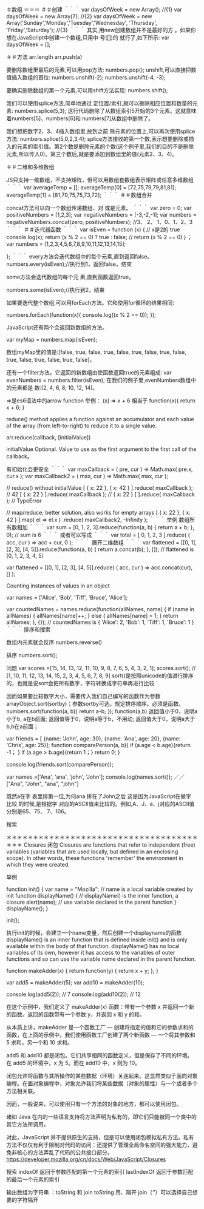 ＃数组
＝＝＝
＃＃创建
｀｀｀
var daysOfWeek = new Array(); //{1}
var daysOfWeek = new Array(7); //{2}
var daysOfWeek = new Array('Sunday','Monday','Tuesday','Wednesday', 'Thursday', 'Friday','Saturday'); //{3}
｀｀｀
其实,用new创建数组并不是最好的方 。如果你想在JavaScript中创建一个数组,只用中 号([])的  就行了,如下所示:  var daysOfWeek = [];

＃＃方法
arr.length
arr.push(a)

要删除数组里最后的元素,可以用pop方法:
numbers.pop();
unshift,可以直接把数值插入数组的首位: numbers.unshift(-2);
numbers.unshift(-4, -3);

要确实删除数组的第一个元素,可以用shift方法实现: numbers.shift();

我们可以使用splice方法,简单地通过 定位置/索引,就可以删除相应位置和数量的元素: numbers.splice(5,3);
这行代码删除了从数组索引5开始的3个元素。这就意味着numbers[5]、numbers[6]和 numbers[7]从数组中删除了。

我们想把数字2、3、4插入数组里,放到之前 除元素的位置上,可以再次使用splice方法: numbers.splice(5,0,2,3,4);
splice方法接收的第一个数,表示想要删除或插入的元素的索引值。第2个数是删除元素的个数(这个例子里,我们的目的不是删除元素,所以传入0)。第三个数后,就是要添加到数组里的值(元素2、3、4)。

＃＃二维和多维数组

JS只支持一维数组，不支持矩阵，但可以用数组套数组表示矩阵或任意多维数组
｀｀｀
 var averageTemp = [];
    averageTemp[0] = [72,75,79,79,81,81];
    averageTemp[1] = [81,79,75,75,73,72];
｀｀｀
＃＃数组合并

concat方法可以向一个数组传递数组、对 或是元素。
｀｀｀
var zero = 0;
var positiveNumbers = [1,2,3];
var negativeNumbers = [-3,-2,-1];
var numbers = negativeNumbers.concat(zero, positiveNumbers); //3、 2、 1、0、1、2、3
｀｀｀
＃＃迭代器函数
｀｀｀
var isEven = function (x) {
// x是2的      true
console.log(x);
return (x % 2 == 0) ? true : false;
// return (x % 2 == 0)
｝；
var numbers = [1,2,3,4,5,6,7,8,9,10,11,12,13,14,15];

};
｀｀｀
every方法会迭代数组中的每个元素,直到返回false。
numbers.every(isEven);//执行到1，返回false，结束

some方法会迭代数组的每个元 素,直到函数返回true。

numbers.some(isEven);//执行到2，结束

如果要迭代整个数组,可以用forEach方法。它和使用for循环的结果相同:

numbers.forEach(function(x){
        console.log((x % 2 == 0));
});

JavaScript还有两个会返回新数组的方法。


var myMap = numbers.map(isEven);







数组myMap里的值是:[false, true, false, true, false, true, false, true, false, true, false, true, false, true, false]。

还有一个filter方法。它返回的新数组由使函数返回true的元素组成:
var evenNumbers = numbers.filter(isEven);
在我们的例子里,evenNumbers数组中的元素都是 数:[2, 4, 6, 8, 10, 12, 14]。

=>是es6语法中的arrow function
举例：
(x) => x + 6
相当于
function(x){
    return x + 6;
}

reduce() method applies a function against an accumulator and each value of the array (from left-to-right) to reduce it to a single value.

arr.reduce(callback, [initialValue])

initialValue
Optional. Value to use as the first argument to the first call of the callback。

有初始化会更安全
｀｀｀
var maxCallback = ( pre, cur ) => Math.max( pre.x, cur.x );
var maxCallback2 = ( max, cur ) => Math.max( max, cur );

// reduce() without initialValue
[ { x: 22 }, { x: 42 } ].reduce( maxCallback ); // 42
[ { x: 22 }            ].reduce( maxCallback ); // { x: 22 }
[                      ].reduce( maxCallback ); // TypeError

// map/reduce; better solution, also works for empty arrays
[ { x: 22 }, { x: 42 } ].map( el => el.x )
                        .reduce( maxCallback2, -Infinity );
｀｀｀
举例
数组所有数相加
｀｀｀
var sum = [0, 1, 2, 3].reduce(function(a, b) {
  return a + b;
}, 0);
// sum is 6
｀｀｀
或者可以写成
｀｀｀
var total = [ 0, 1, 2, 3 ].reduce( ( acc, cur ) => acc + cur, 0 );
｀｀｀
展开二维数组
｀｀｀
var flattened = [[0, 1], [2, 3], [4, 5]].reduce(function(a, b) {
  return a.concat(b);
}, []);
// flattened is [0, 1, 2, 3, 4, 5]

var flattened = [[0, 1], [2, 3], [4, 5]].reduce( ( acc, cur ) => acc.concat(cur), [] );

Counting instances of values in an object

var names = ['Alice', 'Bob', 'Tiff', 'Bruce', 'Alice'];

var countedNames = names.reduce(function(allNames, name) {
  if (name in allNames) {
    allNames[name]++;
  }
  else {
    allNames[name] = 1;
  }
  return allNames;
}, {});
// countedNames is { 'Alice': 2, 'Bob': 1, 'Tiff': 1, 'Bruce': 1 }
｀｀｀
排序和搜索

数组内元素就会反序
numbers.reverse()

排序
numbers.sort();

问题
var scores =[15, 14, 13, 12, 11, 10, 9, 8, 7, 6, 5, 4, 3, 2, 1];
scores.sort();
// [1, 10, 11, 12, 13, 14, 15, 2, 3, 4, 5, 6, 7, 8, 9]
sort()是按照unicode的值进行排序的，也就是说sort会把所有数字，字符转换成字符串再进行比较

因而如果要比较数字大小，需要传入我们自己编写的函数作为参数
arrayObject.sort(sortby)；参数sortby可选。规定排序顺序。必须是函数。
numbers.sort(function(a, b){
        return a-b;
});
function(a,b)
返回值小于0，说明a小于b, a在b前面;
返回值等于0，说明a等于b，不用动;
返回值大于0，说明a大于b,b在a前面；

var friends = [
        {name: 'John', age: 30},
        {name: 'Ana', age: 20},
        {name: 'Chris', age: 25}];
function comparePerson(a, b){
        if (a.age < b.age){return -1； }
        if (a.age > b.age){return 1；}
        return 0; }

console.log(friends.sort(comparePerson));

var names =['Ana', 'ana', 'john', 'John'];
    console.log(names.sort());
／／  ["Ana", "John", "ana", "john"]

既然a在字 表里排第一位,为何ana 排在了John之后  这是因为JavaScript在做字 比较 的时候,是根据字 对应的ASCII值来比较的。例如,A、J、a、j对应的ASCII值分别是65、75、 7、106。

搜索

＊＊＊＊＊＊＊＊＊＊＊＊＊＊＊＊＊＊＊＊＊＊＊＊＊＊＊＊＊＊＊＊＊＊＊＊＊＊＊
Closures 闭包
Closures are functions that refer to independent (free) variables (variables that are used locally, but defined in an enclosing scope). In other words, these functions 'remember' the environment in which they were created.

举例

function init() {
  var name = "Mozilla"; // name is a local variable created by init
  function displayName() { // displayName() is the inner function, a closure
    alert(name); // use variable declared in the parent function
  }
  displayName();
}

init();

执行init的时候，会建立一个name变量，然后创建一个displayname的函数
displayName() is an inner function that is defined inside init() and is only available within the body of that function. displayName() has no local variables of its own, however it has access to the variables of outer functions and so can use the variable name declared in the parent function.

function makeAdder(x) {
  return function(y) {
    return x + y;
  };
}

var add5 = makeAdder(5);
var add10 = makeAdder(10);

console.log(add5(2));  // 7
console.log(add10(2)); // 12

在这个示例中，我们定义了 makeAdder(x) 函数：带有一个参数 x 并返回一个新的函数。返回的函数带有一个参数 y，并返回 x 和 y 的和。

从本质上讲，makeAdder 是一个函数工厂 — 创建将指定的值和它的参数求和的函数，在上面的示例中，我们使用函数工厂创建了两个新函数 — 一个将其参数和 5 求和，另一个和 10 求和。

add5 和 add10 都是闭包。它们共享相同的函数定义，但是保存了不同的环境。在 add5 的环境中，x 为 5。而在 add10 中，x 则为 10。

闭包允许将函数与其所操作的某些数据（环境）关连起来。这显然类似于面向对象编程。在面对象编程中，对象允许我们将某些数据（对象的属性）与一个或者多个方法相关联。

因而，一般说来，可以使用只有一个方法的对象的地方，都可以使用闭包。

诸如 Java 在内的一些语言支持将方法声明为私有的，即它们只能被同一个类中的其它方法所调用。

对此，JavaScript 并不提供原生的支持，但是可以使用闭包模拟私有方法。私有方法不仅仅有利于限制对代码的访问：还提供了管理全局命名空间的强大能力，避免非核心的方法弄乱了代码的公共接口部分。
https://developer.mozilla.org/cn/docs/Web/JavaScript/Closures

搜索
indexOf 返回于参数匹配的第一个元素的索引
lastIndexOf 返回于参数匹配的最后一个元素的索引

输出数组为字符串 ：toString 和 join
toString 用、隔开
join（‘’）可以选择自己想要的字符隔开